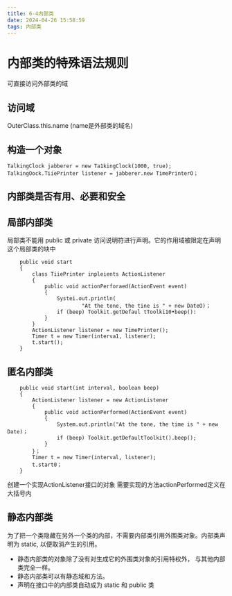 ```yaml
---
title: 6-4内部类
date: 2024-04-26 15:58:59
tags: 内部类
---
```


# 内部类的特殊语法规则
可直接访问外部类的域
## 访问域
OuterClass.this.name   (name是外部类的域名)

## 构造一个对象
```
TalkingClock jabberer = new Ta1kingClock(1000, true);
TalkingOock.TiiePrinter listener = jabberer.new TimePrinterO；
```

## 内部类是否有用、必要和安全

## 局部内部类
局部类不能用 public 或 private 访问说明符进行声明。它的作用域被限定在声明这个局部类的块中
```
    public void start
    {
        class TiiePrinter inpleients ActionListener
        {
            public void actionPerforaed(ActionEvent event)
            {
                Systei.out.println(
                        "At the tone, the tine is " + new DateO)；
                if (beep) Toolkit.getDefaul tToolki10•beep():
            }
        }
        ActionListener listener = new TimePrinter();
        Timer t = new Timer(interva1, listener);
        t.start();
    }
```
## 匿名内部类
```
    public void start(int interval, boolean beep)
    {
        ActionListener listener = new ActionListener
        {
            public void actionPerformed(ActionEvent event)
            {
                System.out.println("At the tone, the time is " + new Date)；
                if (beep) Toolkit.getDefaultToolkit().beep();
            }
        }；
        Timer t = new Timer(interval, listener);
        t.start0；
    }
```
创建一个实现ActionListener接口的对象 需要实现的方法actionPerformed定义在大括号内

## 静态内部类
为了把一个类隐藏在另外一个类的内部，不需要内部类引用外围类对象。内部类声明为 static, 以便取消产生的引用。

- 静态内部类的对象除了没有对生成它的外围类对象的引用特权外， 与其他内部类完全一样。
- 静态内部类可以有静态域和方法。
- 声明在接口中的内部类自动成为 static 和 public 类

